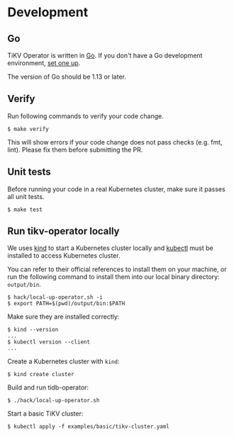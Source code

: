 # Development

## Go

TiKV Operator is written in [Go](https://golang.org). If you don't have a Go development environment, [set one up](https://golang.org/doc/code.html).

The version of Go should be 1.13 or later.

## Verify

Run following commands to verify your code change.

```shell
$ make verify
```

This will show errors if your code change does not pass checks (e.g. fmt,
lint). Please fix them before submitting the PR.

## Unit tests

Before running your code in a real Kubernetes cluster, make sure it passes all unit tests.

```shell
$ make test
```

## Run tikv-operator locally

We uses [kind](https://kind.sigs.k8s.io/docs/user/quick-start/#installation) to
start a Kubernetes cluster locally and
[kubectl](https://kubernetes.io/docs/reference/kubectl/overview/) must be
installed to access Kubernetes cluster.

You can refer to their official references to install them on your machine, or
run the following command to install them into our local binary directory:
`output/bin`.

```shell
$ hack/local-up-operator.sh -i
$ export PATH=$(pwd)/output/bin:$PATH
```

Make sure they are installed correctly:

```
$ kind --version
...
$ kubectl version --client
...
```

Create a Kubernetes cluster with `kind`:

```shell
$ kind create cluster
```

Build and run tidb-operator:

```shell
$ ./hack/local-up-operator.sh
```

Start a basic TiKV cluster:

```shell
$ kubectl apply -f examples/basic/tikv-cluster.yaml
```
